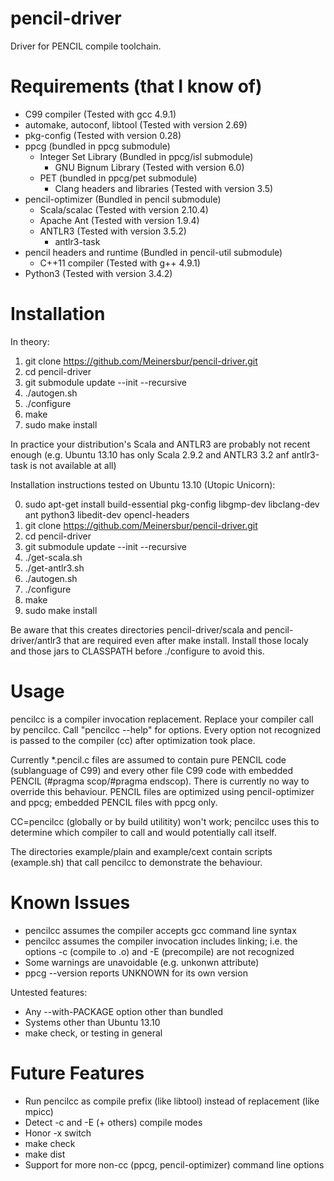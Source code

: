 pencil-driver
=============

Driver for PENCIL compile toolchain.



Requirements (that I know of)
============

- C99 compiler (Tested with gcc 4.9.1)
- automake, autoconf, libtool (Tested with version 2.69)
- pkg-config (Tested with version 0.28)
- ppcg (bundled in ppcg submodule)
  - Integer Set Library (Bundled in ppcg/isl submodule)
    - GNU Bignum Library (Tested with version 6.0)
  - PET (bundled in ppcg/pet submodule)
    - Clang headers and libraries (Tested with version 3.5)
- pencil-optimizer (Bundled in pencil submodule)
  - Scala/scalac (Tested with version 2.10.4)
  - Apache Ant (Tested with version 1.9.4)
  - ANTLR3 (Tested with version 3.5.2)
    - antlr3-task
- pencil headers and runtime (Bundled in pencil-util submodule)
  - C++11 compiler (Tested with g++ 4.9.1)
- Python3 (Tested with version 3.4.2)



Installation
============

In theory:

1) git clone https://github.com/Meinersbur/pencil-driver.git
2) cd pencil-driver
3) git submodule update --init --recursive
4) ./autogen.sh
5) ./configure
6) make
7) sudo make install


In practice your distribution's Scala and ANTLR3 are probably not recent enough (e.g. Ubuntu 13.10 has only Scala 2.9.2 and ANTLR3 3.2 anf antlr3-task is not available at all)

Installation instructions tested on Ubuntu 13.10 (Utopic Unicorn):

0) sudo apt-get install build-essential pkg-config libgmp-dev libclang-dev ant python3 libedit-dev opencl-headers
1) git clone https://github.com/Meinersbur/pencil-driver.git
2) cd pencil-driver
3) git submodule update --init --recursive
4) ./get-scala.sh
5) ./get-antlr3.sh
6) ./autogen.sh
7) ./configure
8) make
9) sudo make install

Be aware that this creates directories pencil-driver/scala and pencil-driver/antlr3 that are required even after make install.  Install those localy and those jars to CLASSPATH before ./configure to avoid this. 



Usage
=====

pencilcc is a compiler invocation replacement.  Replace your compiler call by pencilcc.  Call "pencilcc --help" for options.  Every option not recognized is passed to the compiler (cc) after optimization took place.

Currently *.pencil.c files are assumed to contain pure PENCIL code (sublanguage of C99) and every other file C99 code with embedded PENCIL (#pragma scop/#pragma endscop).  There is currently no way to override this behaviour.  PENCIL files are optimized using pencil-optimizer and ppcg; embedded PENCIL files with ppcg only.

CC=pencilcc (globally or by build utilitity) won't work; pencilcc uses this to determine which compiler to call and would potentially call itself.

The directories example/plain and example/cext contain scripts (example.sh) that call pencilcc to demonstrate the behaviour.



Known Issues
============

- pencilcc assumes the compiler accepts gcc command line syntax
- pencilcc assumes the compiler invocation includes linking; i.e. the options -c (compile to .o) and -E (precompile) are not recognized 
- Some warnings are unavoidable (e.g. unkonwn attribute)
- ppcg --version reports UNKNOWN for its own version

Untested features:
- Any --with-PACKAGE option other than bundled
- Systems other than Ubuntu 13.10
- make check, or testing in general



Future Features
===============

- Run pencilcc as compile prefix (like libtool) instead of replacement (like mpicc)
- Detect -c and -E (+ others) compile modes
- Honor -x switch
- make check
- make dist
- Support for more non-cc (ppcg, pencil-optimizer) command line options
